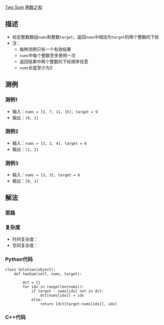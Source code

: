 [Two Sum](https://leetcode.com/problems/two-sum/)
[两数之和](https://leetcode-cn.com/problems/two-sum/)

## 描述
* 给定整数数组`nums`和整数`target`，返回`nums`中相加为`target`的两个整数的下标
* 注：
  * 每种测例只有一个有效结果
  * `nums`中每个整数至多使用一次
  * 返回结果中两个整数的下标顺序任意
  * `nums`长度至少为2

## 测例
### 测例1
* 输入：`nums = [2, 7, 11, 15], target = 9`
* 输出：`[0, 1]`
### 测例2
* 输入：`nums = [3, 2, 4], target = 6`
* 输出：`[1, 2]`
### 测例3
* 输入：`nums = [3, 3], target = 6`
* 输出：`[0, 1]`

## 解法
### 思路


### 复杂度
* 时间复杂度：
* 空间复杂度：

### Python代码
```
class Solution(object):
    def twoSum(self, nums, target):
        
        dct = {}
        for idx in range(len(nums)):
            if target - nums[idx] not in dct:
                dct[nums[idx]] = idx
            else:
                return [dct[target-nums[idx]], idx]
```

### C++代码

